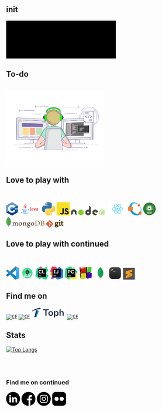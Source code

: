 ## init
<code><img align="middle" width="300" src="https://github.com/AbdurRahmanFahad/AbdurRahmanFahad/blob/master/Images/hello.gif"></code>
<br/>

## To-do
<br/>


<img align="center" height="200" src="https://github.com/AbdurRahmanFahad/AbdurRahmanFahad/blob/master/Images/123.gif">

## Love to play with
<br />

<code><img height="36" src="/icons/cpp.png"></code>
<code><img height="36" src="/icons/java.png"></code>
<code><img height="36" src="/icons/Python.png"></code>
<code><img height="36" src="/icons/js.png"></code>
<code><img height="26" src="/icons/node.png"></code>
<code><img height="36" src="/icons/React.png"></code>
<code><img height="36" title="Octave" src="/icons/octave.png"></code>
<code><img height="36" title="8086" src="/icons/8086.png"></code>
<code><img height="30"  src="/icons/mongodb.svg"></code>
<code><img height="20" src="/icons/Git.png"></code>


## Love to play with continued

<br />

<code><img height="36" src="/icons/vscode.png"></code>
<code><img height="36" src="/icons/androidstudio.png"></code>
<code><img height="36" src="/icons/clion-1.svg"></code>
<code><img height="36" src="/icons/intellij.png"></code>
<code><img height="36" src="/icons/pycharm.png"></code>
<code><img height="36" src="/icons/Codeblocks.png"></code>
<code><img height="36" title="MongoDB Compass" src="/icons/mdbcompass.png"></code>
<code><img height="36" title="Bash" src="/icons/terminal.png"></code>
<code><img height="32" src="/icons/sublime-text.svg"></code>



## Find me on

<code><a href="https://codeforces.com/profile/1605069"><img alt="CF" width="205px"  title="Codeforces" src="https://web.uvic.ca/~amashreg/img/codeforces.png"></a></code>
<code><a href="https://www.hackerrank.com/fahad69?hr_r=1"><img alt="CF" width="38px" title="HackerRank" src="https://res-1.cloudinary.com/crunchbase-production/image/upload/c_lpad,h_170,w_170,f_auto,b_white,q_auto:eco/lqlkg85sw4sgmp2xvznh"></a></code>
<code><a href="https://toph.co/u/fahad_69"><img alt="CF" width="94px" title="Toph" src="icons/toph.png"></a></code>
<code><a href="https://www.codechef.com/users/fahad69"><img alt="CF" width="108px" title="CodeChef" src="https://www.codechef.com/sites/all/themes/abessive/cc-logo.png"></a></code>

## Stats
[![Top Langs](https://github-readme-stats.vercel.app/api/top-langs/?username=abdurrahmanfahad&hide=html,css&theme=algolia)](https://github.com/abdurrahmanfahad/github-readme-stats)

<br />
<br />

### Find me on continued

<code><a href="https://www.linkedin.com/in/abdur-rahman-fahad-a24091183/" target="_blank"><img height="38" src="icons/linkedin.png"></a></code>
<code><a href="https://www.facebook.com/fahad1605069" target="_blank"><img height="38" src="icons/facebook.png"></a></code>
<code><a href="https://www.instagram.com/__fahad_rahman__/" target="_blank"><img height="38" src="icons/instagram.png"></a></code>
<code><a href="https://www.flickr.com/photos/153952100@N04/" target="_blank"><img height="38" src="icons/flickr.png"></a></code>


[website]: #
